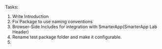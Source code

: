 Tasks:

1. Write Introduction
4. Fix Package to use naming conventions
3. Browser-Side Includes for integration with SmarterApp(SmarterApp Lab Header)
4. Rename test package folder and make it configurable.
5.  